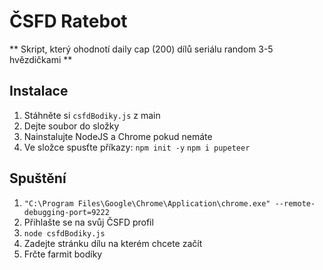 # ČSFD Ratebot
** Skript, který ohodnotí daily cap (200) dílů seriálu random 3-5 hvězdičkami **

## Instalace
1. Stáhněte si ```csfdBodiky.js``` z main
2. Dejte soubor do složky
3. Nainstalujte NodeJS a Chrome pokud nemáte
4. Ve složce spusťte příkazy: 
    ```npm init -y```
    ```npm i pupeteer```

## Spuštění
1. ```"C:\Program Files\Google\Chrome\Application\chrome.exe" --remote-debugging-port=9222```
2. Přihlašte se na svůj ČSFD profil
3. ```node csfdBodiky.js```
4. Zadejte stránku dílu na kterém chcete začít
5. Frčte farmit bodíky
